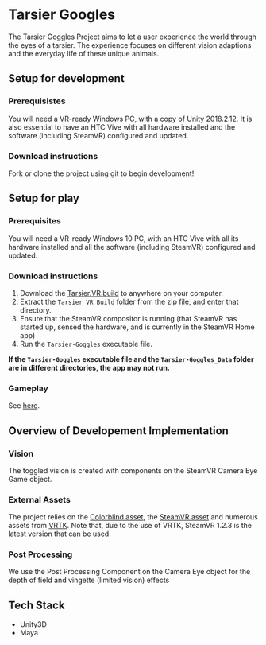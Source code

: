 # Tarsier Googles
The Tarsier Goggles Project aims to let a user experience the world through the eyes of a tarsier. The experience focuses on different vision adaptions and the everyday life of these unique animals.

## Setup for development

### Prerequisistes

You will need a VR-ready Windows PC, with a copy of Unity 2018.2.12. It is also essential to have an HTC Vive with all hardware installed and the software (including SteamVR) configured and updated.

### Download instructions

Fork or clone the project using git to begin development!

## Setup for play

### Prerequisites 

You will need a VR-ready Windows 10 PC, with an HTC Vive with all its hardware installed and all the software (including SteamVR) configured and updated.

### Download instructions

1. Download the [Tarsier.VR.build](https://github.com/dali-lab/tarsier/releases) to anywhere on your computer.
2. Extract the `Tarsier VR Build` folder from the zip file, and enter that directory. 
3. Ensure that the SteamVR compositor is running (that SteamVR has started up, sensed the hardware, and is currently in the SteamVR Home app)
4. Run the `Tarsier-Goggles` executable file.

__If the `Tarsier-Goggles` executable file and the `Tarsier-Goggles_Data` folder are in different directories, the app may not run.__

### Gameplay

See [here](https://github.com/dali-lab/tarsier/wiki/Gameplay).

## Overview of Developement Implementation

### Vision
The toggled vision is created with components on the SteamVR Camera Eye Game object.

### External Assets
The project relies on the [Colorblind asset](https://assetstore.unity.com/packages/vfx/shaders/fullscreen-camera-effects/colorblind-effect-76360), the [SteamVR asset](https://assetstore.unity.com/packages/tools/integration/steamvr-plugin-32647) and numerous assets from [VRTK](https://assetstore.unity.com/packages/tools/vrtk-virtual-reality-toolkit-vr-toolkit-64131). Note that, due to the use of VRTK, SteamVR 1.2.3 is the latest version that can be used.

### Post Processing
We use the Post Processing Component on the Camera Eye object for the depth of field and vingette (limited vision) effects

## Tech Stack
- Unity3D
- Maya
